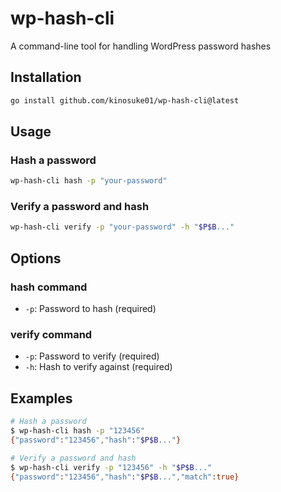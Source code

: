 # wp-hash-cli

A command-line tool for handling WordPress password hashes

## Installation

```bash
go install github.com/kinosuke01/wp-hash-cli@latest
```

## Usage

### Hash a password

```bash
wp-hash-cli hash -p "your-password"
```

### Verify a password and hash

```bash
wp-hash-cli verify -p "your-password" -h "$P$B..."
```

## Options

### hash command
- `-p`: Password to hash (required)

### verify command
- `-p`: Password to verify (required)
- `-h`: Hash to verify against (required)

## Examples

```bash
# Hash a password
$ wp-hash-cli hash -p "123456"
{"password":"123456","hash":"$P$B..."}

# Verify a password and hash
$ wp-hash-cli verify -p "123456" -h "$P$B..."
{"password":"123456","hash":"$P$B...","match":true}
```

